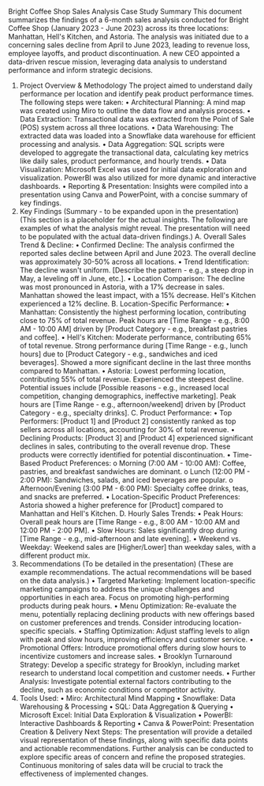 Bright Coffee Shop Sales Analysis
Case Study Summary
This document summarizes the findings of a 6-month sales analysis conducted for Bright Coffee Shop (January 2023 - June 2023) across its three locations: Manhattan, Hell's Kitchen, and Astoria. The analysis was initiated due to a concerning sales decline from April to June 2023, leading to revenue loss, employee layoffs, and product discontinuation. A new CEO appointed a data-driven rescue mission, leveraging data analysis to understand performance and inform strategic decisions.
1. Project Overview & Methodology
The project aimed to understand daily performance per location and identify peak product performance times. The following steps were taken:
•	Architectural Planning: A mind map was created using Miro to outline the data flow and analysis process.
•	Data Extraction: Transactional data was extracted from the Point of Sale (POS) system across all three locations.
•	Data Warehousing: The extracted data was loaded into a Snowflake data warehouse for efficient processing and analysis.
•	Data Aggregation: SQL scripts were developed to aggregate the transactional data, calculating key metrics like daily sales, product performance, and hourly trends.
•	Data Visualization: Microsoft Excel was used for initial data exploration and visualization. PowerBI was also utilized for more dynamic and interactive dashboards.
•	Reporting & Presentation: Insights were compiled into a presentation using Canva and PowerPoint, with a concise summary of key findings.
2. Key Findings (Summary - to be expanded upon in the presentation)
(This section is a placeholder for the actual insights. The following are examples of what the analysis might reveal. The presentation will need to be populated with the actual data-driven findings.)
A. Overall Sales Trend & Decline:
•	Confirmed Decline: The analysis confirmed the reported sales decline between April and June 2023. The overall decline was approximately 30-50% across all locations.
•	Trend Identification: The decline wasn't uniform. [Describe the pattern - e.g., a steep drop in May, a leveling off in June, etc.].
•	Location Comparison: The decline was most pronounced in Astoria, with a 17% decrease in sales. Manhattan showed the least impact, with a 15% decrease. Hell's Kitchen experienced a 12% decline.
B. Location-Specific Performance:
•	Manhattan: Consistently the highest performing location, contributing close to 75% of total revenue. Peak hours are [Time Range - e.g., 8:00 AM - 10:00 AM] driven by [Product Category - e.g., breakfast pastries and coffee].
•	Hell's Kitchen: Moderate performance, contributing 65% of total revenue. Strong performance during [Time Range - e.g., lunch hours] due to [Product Category - e.g., sandwiches and iced beverages]. Showed a more significant decline in the last three months compared to Manhattan.
•	Astoria: Lowest performing location, contributing 55% of total revenue. Experienced the steepest decline. Potential issues include [Possible reasons - e.g., increased local competition, changing demographics, ineffective marketing]. Peak hours are [Time Range - e.g., afternoon/weekend] driven by [Product Category - e.g., specialty drinks].
C. Product Performance:
•	Top Performers: [Product 1] and [Product 2] consistently ranked as top sellers across all locations, accounting for 30% of total revenue.
•	Declining Products: [Product 3] and [Product 4] experienced significant declines in sales, contributing to the overall revenue drop. These products were correctly identified for potential discontinuation.
•	Time-Based Product Preferences:
o	Morning (7:00 AM - 10:00 AM): Coffee, pastries, and breakfast sandwiches are dominant.
o	Lunch (12:00 PM - 2:00 PM): Sandwiches, salads, and iced beverages are popular.
o	Afternoon/Evening (3:00 PM - 6:00 PM): Specialty coffee drinks, teas, and snacks are preferred.
•	Location-Specific Product Preferences: Astoria showed a higher preference for [Product] compared to Manhattan and Hell's Kitchen.
D. Hourly Sales Trends:
•	Peak Hours: Overall peak hours are [Time Range - e.g., 8:00 AM - 10:00 AM and 12:00 PM - 2:00 PM].
•	Slow Hours: Sales significantly drop during [Time Range - e.g., mid-afternoon and late evening].
•	Weekend vs. Weekday: Weekend sales are [Higher/Lower] than weekday sales, with a different product mix.
3. Recommendations (To be detailed in the presentation)
(These are example recommendations. The actual recommendations will be based on the data analysis.)
•	Targeted Marketing: Implement location-specific marketing campaigns to address the unique challenges and opportunities in each area. Focus on promoting high-performing products during peak hours.
•	Menu Optimization: Re-evaluate the menu, potentially replacing declining products with new offerings based on customer preferences and trends. Consider introducing location-specific specials.
•	Staffing Optimization: Adjust staffing levels to align with peak and slow hours, improving efficiency and customer service.
•	Promotional Offers: Introduce promotional offers during slow hours to incentivize customers and increase sales.
•	Brooklyn Turnaround Strategy: Develop a specific strategy for Brooklyn, including market research to understand local competition and customer needs.
•	Further Analysis: Investigate potential external factors contributing to the decline, such as economic conditions or competitor activity.
4. Tools Used:
•	Miro: Architectural Mind Mapping
•	Snowflake: Data Warehousing & Processing
•	SQL: Data Aggregation & Querying
•	Microsoft Excel: Initial Data Exploration & Visualization
•	PowerBI: Interactive Dashboards & Reporting
•	Canva & PowerPoint: Presentation Creation & Delivery
Next Steps:
The presentation will provide a detailed visual representation of these findings, along with specific data points and actionable recommendations. Further analysis can be conducted to explore specific areas of concern and refine the proposed strategies. Continuous monitoring of sales data will be crucial to track the effectiveness of implemented changes.
